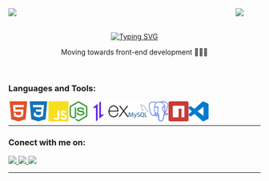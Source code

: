 <div>
    <img width="15%" align="left" src="https://custom-icon-badges.demolab.com/badge/S%C3%A3o%20Paulo-Brazil-blue?style=for-the-badge&logo=location&logoColor=white">
    <img width="10%" align="right" src="https://komarev.com/ghpvc/?username=your-constDevDaniel&label=Visitors&style=for-the-badge"/>
    <br><br>
</div>
    
<p align="center">
    <a href="https://git.io/typing-svg"><img src="https://readme-typing-svg.demolab.com?                                        font=Lato&size=40&duration=3000&pause=1000&color=F70000&center=true&vCenter=true&width=630&lines=Hello+welcome%2C+I+am+Daniel+%F0%9F%91%A8%F0%9F%8F%BB%E2%80%8D%F0%9F%92%BB;I+am+front-end+developer+from+brazil" alt="Typing SVG" /></a>
</p>

<div align="center">
    <p>Moving towards front-end development 👨‍💻🚀</p>
</div>

<br>
 
<h3> Languages and Tools:</h3>
 
    
<a href="https://html.spec.whatwg.org/" title="HTML5">
    <img align="left" width="40px"src="./src/icons/HTML5.svg"/>
</a>
    
<a href="https://developer.mozilla.org/en-US/docs/Web/CSS" title="CSS3">
    <img align="left" alt="CSS3" width="40px" src="./src/icons/CSS3.svg"/>
</a>


<a href="https://developer.mozilla.org/en-US/docs/Web/JavaScript" title="JavaScript">
    <img align="left" alt="JavaScript" width="40px" src="./src/icons/javaScript.svg"/>
</a>


<a href="https://nodejs.dev/en/" title="NodeJS">
    <img align="left" alt="NodeJS" width="40px" src="./src/icons/nodeJS.svg"/>
</a>

<a href="https://axios-http.com/" title="Axios">
    <img align="left" alt="Axios" width="40px" src="./src/icons/axios.svg"/>
</a>

<a href="https://expressjs.com/" title="ExpressJS">
    <img align="left" alt="ExpressJS" width="40px" src="./src/icons/expressJS.svg"/>
</a>


<a href="https://www.mysql.com/" title="MySQL">
    <img align="left" alt="MySQL" width="40px" src="./src/icons/mySql.svg"/> 
</a>

<a href="https://www.postgresql.org/" title="PostgreSql">
    <img align="left" alt="Postgre" width="40px" src="./src/icons/postgreSql.svg"/>
</a>

<a href="https://www.npmjs.com/" title="npm">
    <img align="left" alt="npm" width="40px" src="./src/icons/npm.svg"/>
</a>

<a href="https://code.visualstudio.com/" title="Visual Studio Code">
    <img align="left" width="40px"src="./src/icons/vsCode.svg"/>
</a>

<br><br>
<hr>

<h3>Conect with me on:</h3>
<p>
    <a href="https://www.linkedin.com/in/constdevdaniel/">
        <img src="https://img.shields.io/badge/linkedin-%230077B5.svg?&style=for-the-badge&logo=linkedin&logoColor=white" />
    </a>  
    <a href="mailto:danielazoulay2010@gmail.com">
        <img src="https://img.shields.io/badge/Gmail-D14836?style=for-the-badge&logo=gmail&logoColor=white"/>        
    </a>
    <a href="https://t.me/DanielAzoulay">
        <img src="https://img.shields.io/badge/Telegram-2CA5E0?style=for-the-badge&logo=telegram&logoColor=white"/>        
    </a>
</p>

<hr>
